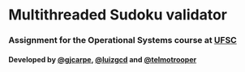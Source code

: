 # Multithreaded Sudoku validator
### Assignment for the Operational Systems course at [UFSC](http://ufsc.br/)
#### Developed by [@gjcarpe](https://github.com/gjcarpe), [@luizgcd](https://github.com/luizgcd) and [@telmotrooper](https://github.com/telmotrooper)
